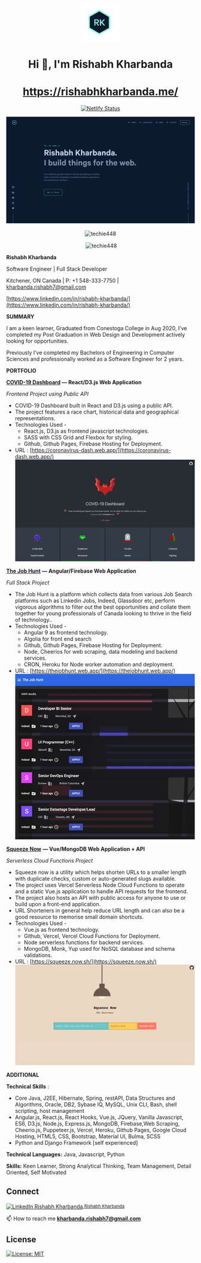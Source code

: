 
<div align="center">
  <img alt="Logo" src="https://raw.githubusercontent.com/techie448/techie448.github.io/master/src/images/logo.png" width="100" />
</div>
<h1 align="center">Hi 👋, I'm Rishabh Kharbanda</h1>  
<h1 align="center">
  <a href="https://rishabhkharbanda.me/">https://rishabhkharbanda.me/</a>
</h1>
<p align="center">
  <a href="https://app.netlify.com/sites/rishabhkharbanda/deploys" target="_blank">
    <img src="https://api.netlify.com/api/v1/badges/4c759f20-aa89-44ec-8b11-34fb436f1d4a/deploy-status" alt="Netlify Status" />
  </a>
</p>

[![demo](https://raw.githubusercontent.com/techie448/techie448.github.io/master/src/images/demo.png)](https://rishabhkharbanda.me/)
<center>
  <p align="center"><img align="center" src="https://github-readme-stats.vercel.app/api/top-langs/?username=techie448&layout=compact&hide=html" alt="techie448" /></p>  
  
  
  
<p align="center">&nbsp;<img align="center" src="https://github-readme-stats.vercel.app/api?username=techie448&show_icons=true" alt="techie448" /></p>
</center>

**Rishabh Kharbanda**

Software Engineer | Full Stack Developer

Kitchener, ON Canada | P: +1 548-333-7750 | kharbanda.rishabh7@gmail.com

[https://www.linkedin.com/in/rishabh-kharbanda/](https://www.linkedin.com/in/rishabh-kharbanda/)

**SUMMARY**

I am a keen learner, Graduated from Conestoga College in Aug 2020, I’ve completed my Post Graduation in Web Design and Development actively looking for opportunities.

Previously I’ve completed my Bachelors of Engineering in Computer Sciences and professionally worked as a Software Engineer for 2 years.

**PORTFOLIO**

[**COVID-19 Dashboard**](https://coronavirus-dash.web.app/) **— React/D3.js Web Application**

_Frontend Project using Public API_

- COVID-19 Dashboard built in React and D3.js using a public API.
- The project features a race chart, historical data and geographical representations.
- Technologies Used -
  - React.js, D3.js as frontend javascript technologies.
  - SASS with CSS Grid and Flexbox for styling.
  - Github, Github Pages, Firebase Hosting for Deployment.
- URL : [https://coronavirus-dash.web.app/](https://coronavirus-dash.web.app/)
![covid](https://github.com/techie448/techie448.github.io/blob/master/content/featured/COVID-19%20Dashboard/covid.png)

[**The Job Hunt**](https://thejobhunt.web.app/) **— Angular/Firebase Web Application**

_Full Stack Project_

- The Job Hunt is a platform which collects data from various Job Search platforms such as Linkedin Jobs, Indeed, Glassdoor etc, perform vigorous algorithms to filter out the best opportunities and collate them together for young professionals of Canada looking to thrive in the field of technology..
- Technologies Used -
  - Angular 9 as frontend technology.
  - Algolia for front end search
  - Github, Github Pages, Firebase Hosting for Deployment.
  - Node, Cheerios for web scraping, data modeling and backend services.
  - CRON, Heroku for Node worker automation and deployment.
- URL : [https://thejobhunt.web.app/](https://thejobhunt.web.app/)
![tjh](https://github.com/techie448/techie448.github.io/blob/master/content/featured/The%20Job%20Hunt/tjh.png)

[**Squeeze Now**](https://squeeze.now.sh/) **— Vue/MongoDB Web Application + API**

_Serverless Cloud Functions Project_

- Squeeze now is a utility which helps shorten URLs to a smaller length with duplicate checks, custom or auto-generated slugs available.
- The project uses Vercel Serverless Node Cloud Functions to operate and a static Vue.js application to handle API requests for the frontend.
- The project also hosts an API with public access for anyone to use or build upon a front-end application.
- URL Shorteners in general help reduce URL length and can also be a good resource to memorise small domain shortcuts.
- Technologies Used -
  - Vue.js as frontend technology.
  - Github, Vercel, Vercel Cloud Functions for Deployment.
  - Node serverless functions for backend services.
  - MongoDB, Monk, Yup used for NoSQL database and schema validations.
- URL : [https://squeeze.now.sh/](https://squeeze.now.sh/)
![squeeze](https://github.com/techie448/techie448.github.io/blob/master/content/featured/Squeeze%20Now/squeeze.png)

**ADDITIONAL**

**Technical Skills** :

- Core Java, J2EE, Hibernate, Spring, restAPI, Data Structures and Algorithms, Oracle, DB2, Sybase IQ, MySQL, Unix CLI, Bash, shell scripting, host management
- Angular.js, React.js, React Hooks, Vue.js, JQuery, Vanilla Javascript, ES6, D3.js, Node.js, Express.js, MongoDB, Firebase,Web Scraping, Cheerio.js, Puppeteer.js, Vercel, Heroku, Github Pages, Google Cloud Hosting, HTML5, CSS, Bootstrap, Material UI, Bulma, SCSS
- Python and Django Framework [self experienced]

**Technical Languages:** Java, Javascript, Python

**Skills:** Keen Learner, Strong Analytical Thinking, Team Management, Detail Oriented, Self Motivated

## Connect

 <p><a href="https://www.linkedin.com/in/rishabh-kharbanda/"><img alt="LinkedIn Rishabh Kharbanda" align="center" src="https://img.shields.io/badge/LINKEDIN-gray.svg?colorB=0077b5&style=flat" />&nbsp;<small>Rishabh Kharbanda</small></a></p>
   
📫 How to reach me **kharbanda.rishabh7@gmail.com**

## License

[![License: MIT](https://img.shields.io/badge/License-MIT-yellow.svg)](https://raw.githubusercontent.com/techie448/techie448/master/LICENSE)
